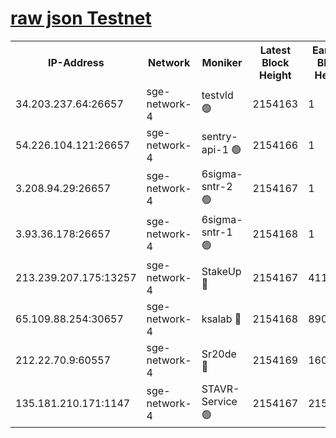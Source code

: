 
[raw json Testnet](https://rpc-check.sget.stavr.tech/sget/rpc-sget-result.json)
=


<table><tr><th>IP-Address</th><th>Network</th><th>Moniker</th><th>Latest Block Height</th><th>Earliest Block Height</th><th>Catching Up</th><th>Tx Index</th><th>Voting Power</th><th>Scan Time</th></tr><tr><td>34.203.237.64:26657</td><td>sge-network-4</td><td>testvld 🟢</td><td>2154163</td><td>1</td><td>False</td><td>on</td><td>0</td><td>2024-03-24T13:20:19.033470302UTC</td></tr><tr><td>54.226.104.121:26657</td><td>sge-network-4</td><td>sentry-api-1 🟢</td><td>2154166</td><td>1</td><td>False</td><td>on</td><td>0</td><td>2024-03-24T13:20:34.281076315UTC</td></tr><tr><td>3.208.94.29:26657</td><td>sge-network-4</td><td>6sigma-sntr-2 🟢</td><td>2154167</td><td>1</td><td>False</td><td>on</td><td>0</td><td>2024-03-24T13:20:41.602082248UTC</td></tr><tr><td>3.93.36.178:26657</td><td>sge-network-4</td><td>6sigma-sntr-1 🟢</td><td>2154168</td><td>1</td><td>False</td><td>on</td><td>0</td><td>2024-03-24T13:20:46.271359682UTC</td></tr><tr><td>213.239.207.175:13257</td><td>sge-network-4</td><td>StakeUp 🔴</td><td>2154167</td><td>411001</td><td>False</td><td>off</td><td>100</td><td>2024-03-24T13:20:40.622760632UTC</td></tr><tr><td>65.109.88.254:30657</td><td>sge-network-4</td><td>ksalab 🔴</td><td>2154168</td><td>890001</td><td>False</td><td>on</td><td>3497</td><td>2024-03-24T13:20:48.639948949UTC</td></tr><tr><td>212.22.70.9:60557</td><td>sge-network-4</td><td>Sr20de 🔴</td><td>2154169</td><td>1608978</td><td>False</td><td>on</td><td>133</td><td>2024-03-24T13:20:51.075838281UTC</td></tr><tr><td>135.181.210.171:1147</td><td>sge-network-4</td><td>STAVR-Service 🟢</td><td>2154167</td><td>2150801</td><td>False</td><td>on</td><td>0</td><td>2024-03-24T13:20:40.920870122UTC</td></tr></table>
